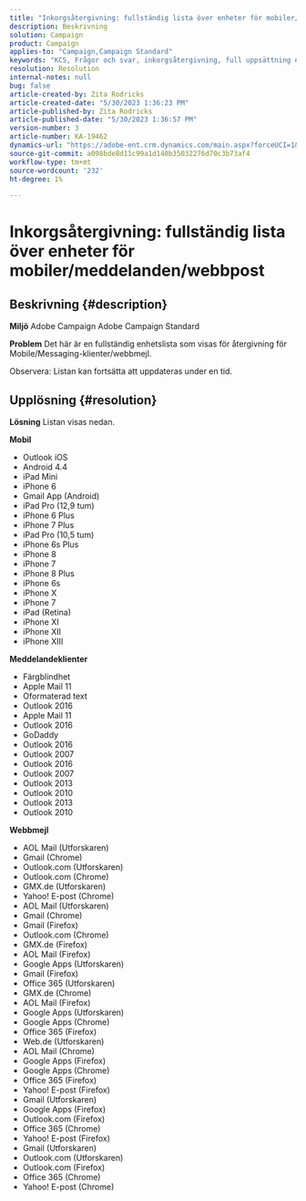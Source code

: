 ```yaml
---
title: "Inkorgsåtergivning: fullständig lista över enheter för mobiler/meddelanden/webbpost"
description: Beskrivning
solution: Campaign
product: Campaign
applies-to: "Campaign,Campaign Standard"
keywords: "KCS, Frågor och svar, inkorgsåtergivning, full uppsättning enheter, återgivning över, mobil, meddelandeklient, webbpost, ACS, AC, Adobe Campaign, Adobe Campaign Standard"
resolution: Resolution
internal-notes: null
bug: false
article-created-by: Zita Rodricks
article-created-date: "5/30/2023 1:36:23 PM"
article-published-by: Zita Rodricks
article-published-date: "5/30/2023 1:36:57 PM"
version-number: 3
article-number: KA-19462
dynamics-url: "https://adobe-ent.crm.dynamics.com/main.aspx?forceUCI=1&pagetype=entityrecord&etn=knowledgearticle&id=f206e1f6-eefe-ed11-8f6e-6045bd0063aa"
source-git-commit: a098bde8d11c99a1d140b35032276d70c3b73af4
workflow-type: tm+mt
source-wordcount: '232'
ht-degree: 1%

---
```


# Inkorgsåtergivning: fullständig lista över enheter för mobiler/meddelanden/webbpost

## Beskrivning {#description}


<b>Miljö</b>
Adobe Campaign Adobe Campaign Standard

<b>Problem</b>
Det här är en fullständig enhetslista som visas för återgivning för Mobile/Messaging-klienter/webbmejl.

Observera: Listan kan fortsätta att uppdateras under en tid.


## Upplösning {#resolution}


<b>Lösning</b>
Listan visas nedan.

<b>Mobil</b>

- Outlook iOS
- Android 4.4
- iPad Mini
- iPhone 6
- Gmail App (Android)
- iPad Pro (12,9 tum)
- iPhone 6 Plus
- iPhone 7 Plus
- iPad Pro (10,5 tum)
- iPhone 6s Plus
- iPhone 8
- iPhone 7
- iPhone 8 Plus
- iPhone 6s
- iPhone X
- iPhone 7
- iPad (Retina)
- iPhone XI
- iPhone XII
- iPhone XIII




<b>Meddelandeklienter</b>

- Färgblindhet
- Apple Mail 11
- Oformaterad text
- Outlook 2016
- Apple Mail 11
- Outlook 2016
- GoDaddy
- Outlook 2016
- Outlook 2007
- Outlook 2016
- Outlook 2007
- Outlook 2013
- Outlook 2010
- Outlook 2013
- Outlook 2010




<b>Webbmejl</b>

- AOL Mail (Utforskaren)
- Gmail (Chrome)
- Outlook.com (Utforskaren)
- Outlook.com (Chrome)
- GMX.de (Utforskaren)
- Yahoo! E-post (Chrome)
- AOL Mail (Utforskaren)
- Gmail (Chrome)
- Gmail (Firefox)
- Outlook.com (Chrome)
- GMX.de (Firefox)
- AOL Mail (Firefox)
- Google Apps (Utforskaren)
- Gmail (Firefox)
- Office 365 (Utforskaren)
- GMX.de (Chrome)
- AOL Mail (Firefox)
- Google Apps (Utforskaren)
- Google Apps (Chrome)
- Office 365 (Firefox)
- Web.de (Utforskaren)
- AOL Mail (Chrome)
- Google Apps (Firefox)
- Google Apps (Chrome)
- Office 365 (Firefox)
- Yahoo! E-post (Firefox)
- Gmail (Utforskaren)
- Google Apps (Firefox)
- Outlook.com (Firefox)
- Office 365 (Chrome)
- Yahoo! E-post (Firefox)
- Gmail (Utforskaren)
- Outlook.com (Utforskaren)
- Outlook.com (Firefox)
- Office 365 (Chrome)
- Yahoo! E-post (Chrome)

